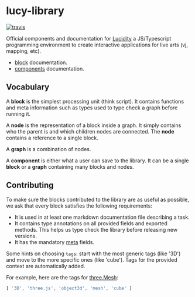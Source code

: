 # lucy-library
[![travis][travis-image]][travis-url]

[travis-image]: https://img.shields.io/travis/lucidogen/lucy-library/master.svg
[travis-url]: https://travis-ci.org/lucidogen/lucy-library

Official components and documentation for [Lucidity](http://lucidity.io) a JS/Typescript programming environment to create interactive applications for live arts (vj, mapping, etc).

* [block](./documentation/block.md) documentation.
* [components](./components) documentation.

## Vocabulary

A **block** is the simplest processing unit (think script). It contains functions and meta information such as types used to type check a graph before running it.

A **node** is the representation of a block inside a graph. It simply contains who the parent is and which children nodes are connected. The **node** contains a reference to a single block.

A **graph** is a combination of nodes.

A **component** is either what a user can save to the library. It can be a single **block** or a **graph** containing many blocks and nodes.

## Contributing

To make sure the blocks contributed to the library are as useful as possible, we ask that every block satisfies the following requirements:

* It is used in at least one markdown documentation file describing a task.
* It contains type annotations on all provided fields and exported methods. This helps us type check the library before releasing new versions.
* It has the mandatory [meta](documentation/meta.md) fields.

Some hints on choosing `tags`: start with the most generic tags (like '3D') and move to the more specific ones (like 'cube'). Tags for the provided context are automatically added.

For example, here are the tags for [three.Mesh](./components/three.Mesh.md):

```Javascript
[ '3D', 'three.js', 'object3d', 'mesh', 'cube' ]
```
